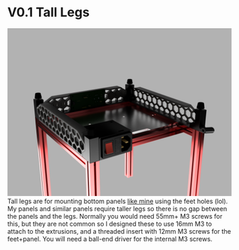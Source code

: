 # V0.1 Tall Legs
![ ](./leg.PNG)
Tall legs are for mounting bottom panels [like mine](../V01_Duet_Panels) using the feet holes (lol). My panels and similar panels require taller legs so there is no gap between the panels and the legs. Normally you would need 55mm+ M3 screws for this, but they are not common so I designed these to use 16mm M3 to attach to the extrusions, and a threaded insert with 12mm M3 screws for the feet+panel. You will need a ball-end driver for the internal M3 screws.
